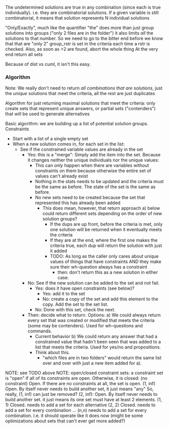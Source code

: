 The undetermined solutions are true in any combination (since each is true individually).  i.e. they are combinatorial solutions.
If a given variable is still combinatorial, it means that solution represents N individual solutions

"Only/Exactly", much like the quantifier "the" does more than just group solutions into groups ("only 2 files are in the folder") it also limits *all* the solutions to that number. So we need to go to the bitter end before we know that that are "only 2" group_rstr is set in the criteria each time a rstr is checked.
    Also, as soon as >2 are found, abort the whole thing
    At the very end return all sets

Because of dist vs cuml, it isn't this easy.

### Algorithm
Note: We really don't need to return *all combinations that are solutions*, just the *unique* solutions that meet the criteria, all the rest are just duplicates

Algorithm for just returning maximal solutions that meet the criteria: only create sets that represent unique answers, or partial sets ("contenders") that will be used to generate alternatives

Basic algorithm: we are building up a list of potential solution groups.  Constraints
- Start with a list of a single empty set
- When a new solution comes in, for each set in the list:
  - See if the constrained variable values are already in the set
    - Yes: this is a "merge": Simply add the item into the set. Because it changes neither the unique individuals nor the unique values:
      - This can *only* happen when there are variables without constraints on them because otherwise the entire set of values can't already exist
      - Nothing in the stats needs to be updated and the criteria must be the same as before. The state of the set is the same as before.
      - No new sets need to be created because the set that represented this has already been added
        - This does mean, however, that return approach a) below could return different sets depending on the order of new solution groups?
          - If the dups are up front, before the criteria is met, only one solution will be returned when it eventually meets the criteria
          - If they are at the end, where the first one makes the criteria true, each dup will return the solution with just it added
          - TODO: As long as the caller only cares about unique values of things that have constraints AND they make sure their wh-question always has a constraint
            - then: don't return this as a new solution in either case.
    - No: See if the new solution can be added to the set and not fail.
      - Yes: does it have open constraints (see below)?
        - Yes: add it to the set
        - No: create a copy of the set and add this element to the copy. Add the set to the set list.
      - No: Done with this set, check the next.
    - Then: decide what to return. Options:
      a) We could always return every set that was created or modified that meets the criteria (some may be contenders). Used for wh-questions and commands.
        - Current behavior
      b) We could return any answer that had a constrained value that hadn't been seen that was added to a list that meets the criteria. Used for yes/no and propositions. 
      - Think about this. 
        - "which files are in two folders" would return the same list over and over with just a new item added for a). 

NOTE: see TODO above
NOTE: 
open/closed constraint sets: a constraint set is "open" if all of its constraints are open. Otherwise, it is closed:
    (no constraint) Open. If there are no constraints at all, the set is open.
    (1, inf) Open. By itself never needs to build another set, it just means "any"
        So, really, (1, inf) can just be removed?
    (2, inf): Open.  By itself never needs to build another set. it just means its one set must have at least 2 elements.
    (1, 1) Closed. needs to add a set for each alternative
    (2, 2) Closed. needs to add a set for every combination
    ...
    (n,n) needs to add a set for every combination. I.e. it should operate like it does now (might be some optimizations about sets that can't ever get more added?)